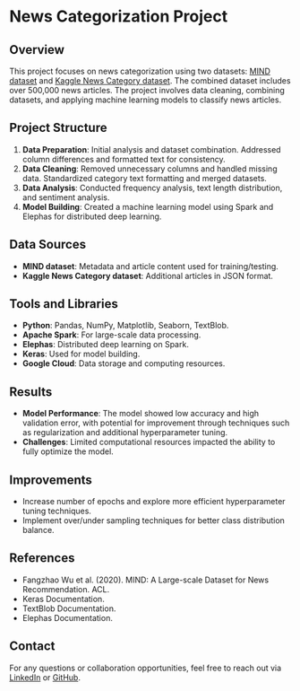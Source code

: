 # News Categorization Project

## Overview
This project focuses on news categorization using two datasets: [MIND dataset](https://msnews.github.io/) and [Kaggle News Category dataset](https://www.kaggle.com/datasets/rmisra/news-category-dataset). The combined dataset includes over 500,000 news articles. The project involves data cleaning, combining datasets, and applying machine learning models to classify news articles.

## Project Structure
1. **Data Preparation**: Initial analysis and dataset combination. Addressed column differences and formatted text for consistency.
2. **Data Cleaning**: Removed unnecessary columns and handled missing data. Standardized category text formatting and merged datasets.
3. **Data Analysis**: Conducted frequency analysis, text length distribution, and sentiment analysis.
4. **Model Building**: Created a machine learning model using Spark and Elephas for distributed deep learning.

## Data Sources
- **MIND dataset**: Metadata and article content used for training/testing.
- **Kaggle News Category dataset**: Additional articles in JSON format.
  
## Tools and Libraries
- **Python**: Pandas, NumPy, Matplotlib, Seaborn, TextBlob.
- **Apache Spark**: For large-scale data processing.
- **Elephas**: Distributed deep learning on Spark.
- **Keras**: Used for model building.
- **Google Cloud**: Data storage and computing resources.

## Results
- **Model Performance**: The model showed low accuracy and high validation error, with potential for improvement through techniques such as regularization and additional hyperparameter tuning.
- **Challenges**: Limited computational resources impacted the ability to fully optimize the model.

## Improvements
- Increase number of epochs and explore more efficient hyperparameter tuning techniques.
- Implement over/under sampling techniques for better class distribution balance.

## References
- Fangzhao Wu et al. (2020). MIND: A Large-scale Dataset for News Recommendation. ACL.
- Keras Documentation.
- TextBlob Documentation.
- Elephas Documentation.

## Contact
For any questions or collaboration opportunities, feel free to reach out via [LinkedIn](https://www.linkedin.com/in/mamblls) or [GitHub](https://github.com/mamblls).
